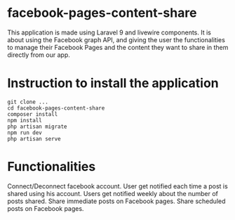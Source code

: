 # facebook-pages-content-share
This application is made using Laravel 9 and livewire components. It is about using the Facebook graph API, and giving the user the functionalities to manage their Facebook Pages and the content they want to share in them directly from our app.

# Instruction to install the application
```
git clone ...
cd facebook-pages-content-share
composer install
npm install
php artisan migrate
npm run dev
php artisan serve
```

# Functionalities
Connect/Deconnect facebook account.
User get notified each time a post is shared using his account.
Users get notified weekly about the number of posts shared.
Share immediate posts on Facebook pages.
Share scheduled posts on Facebook pages.
